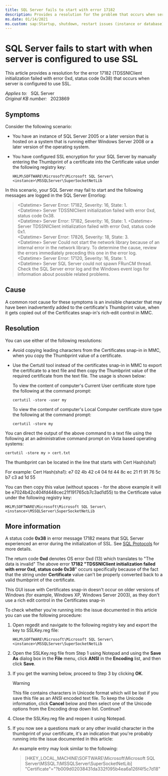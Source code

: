 ```yaml
---
title: SQL Server fails to start with error 17182 
description: Provides a resolution for the problem that occurs when server is configured to use SSL.
ms.date: 01/14/2021
ms.custom: sap:Startup, shutdown, restart issues (instance or database)
---
```

# SQL Server fails to start with when server is configured to use SSL

This article provides a resolution for the error 17182 (TDSSNIClient initialization failed with error 0xd, status code 0x38) that occurs when server is configured to use SSL.

_Applies to:_ &nbsp; SQL Server  
_Original KB number:_ &nbsp; 2023869

## Symptoms

Consider the following scenario:

- You have an instance of SQL Server 2005 or a later version that is hosted on a system that is running either Windows Server 2008 or a later version of the operating system.

- You have configured SSL encryption for your SQL Server by manually entering the Thumbprint of a certificate into the Certificate value under the following registry key:

  `HKLM\SOFTWARE\Microsoft\Microsoft SQL Server\<instance>\MSSQLServer\SuperSocketNetLib`

In this scenario, your SQL Server may fail to start and the following messages are logged in the SQL Server Errorlog:

> \<Datetime> Server      Error: 17182, Severity: 16, State: 1.  
\<Datetime> Server      TDSSNIClient initialization failed with error 0xd, status code 0x38.  
\<Datetime> Server      Error: 17182, Severity: 16, State: 1.
\<Datetime> Server      TDSSNIClient initialization failed with error 0xd, status code 0x1.  
\<Datetime> Server      Error: 17826, Severity: 18, State: 3.  
\<Datetime> Server      Could not start the network library because of an internal error in the network library. To determine the cause, review the errors immediately preceding this one in the error log.  
\<Datetime> Server      Error: 17120, Severity: 16, State: 1.  
\<Datetime> Server      SQL Server could not spawn FRunCM thread. Check the SQL Server error log and the Windows event logs for information about possible related problems. 

## Cause

A common root cause for these symptoms is an invisible character that may have been inadvertently added to the certificate's Thumbprint value, when it gets copied out of the Certificates snap-in's rich-edit control in MMC.

## Resolution

You can use either of the following resolutions:

- Avoid copying leading characters from the Certificates snap-in in MMC, when you copy the Thumbprint value of a certificate.
- Use the Certutil tool instead of the certificates snap-in in MMC to export the certificate to a text file and then copy the Thumbprint value of the required certificate from the text file. The usage is shown below:

    To view the content of computer's Current User certificate store type the following at the command prompt:

    `certutil -store -user my`

    To view the content of computer's Local Computer certificate store type the following at the command prompt:

    `certutil -store my`

You can direct the output of the above command to a text file using the following at an administrative command prompt on Vista based operating systems:

`certutil -store my > cert.txt`

The thumbprint can be located in the line that starts with Cert Hash(sha1)

For example: Cert Hash(sha1): e7 02 4b 42 c4 04 fd 44 8c ec 21 f1 91 76 5c b7 c3 ad 1d 55

You can then copy this value (without spaces - for the above example it will be e7024b42c404fd448cec21f191765cb7c3ad1d55) to the Certificate value under the following registry key:

`HKLM\SOFTWARE\Microsoft\Microsoft SQL Server\<instance>\MSSQLServer\SuperSocketNetLib`

## More information

A status code **0x38** in error message 17182 means that SQL Server experienced an error during the initialization of SSL. See [SQL Protocols](/archive/blogs/sql_protocols/) for more details.  

The return code **0xd** denotes OS error 0xd (13) which translates to "The data is invalid"
The above error **17182 "TDSSNIClient initialization failed with error 0xd, status code 0x38**" occurs specifically because of the fact that the string under **Certificate** value can't be properly converted back to a valid thumbprint of the certificate.

This GUI issue with Certificates snap-in doesn't occur on older versions of Windows (for example, Windows XP, Windows Server 2003), as they don't use a rich edit control in the Certificates snap-in

To check whether you're running into the issue documented in this article you can use the following procedure:

1. Open regedit and navigate to the following registry key and export the key to SSLKey.reg file:

    `HKLM\SOFTWARE\Microsoft\Microsoft SQL Server\<instance>\MSSQLServer\SuperSocketNetLib`

1. Open the SSLKey.reg file from Step 1 using Notepad and using the **Save As** dialog box in the **File** menu, click **ANSI** in the **Encoding** list, and then click **Save**.

1. If you get the warning below, proceed to Step 3 by clicking **OK**.

   > [!WARNING]
   > This file contains characters in Unicode format which will be lost if you save this file as an ANSI encoded text file. To keep the Unicode information, click **Cancel** below and then select one of the Unicode options from the Encoding drop down list. Continue?

1. Close the SSLKey.reg file and reopen it using Notepad.

1. If you now see a questions mark or any other invalid character in the thumbprint of your certificate, it's an indication that you're probably running into the issue documented in this article:

   An example entry may look similar to the following:

   > [HKEY_LOCAL_MACHINE\SOFTWARE\Microsoft\Microsoft SQL Server\MSSQL.1\MSSQLServer\SuperSocketNetLib]  
   "Certificate"="?b009d02038431da332f095b4ea6a126f4f5c7d18"
